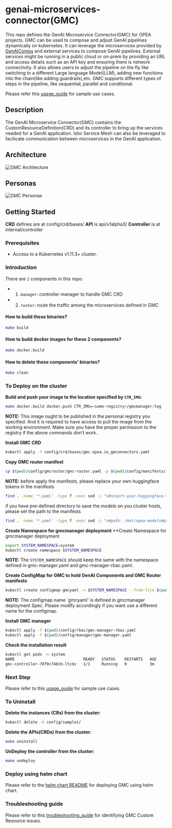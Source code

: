 # genai-microservices-connector(GMC)

This repo defines the GenAI Microservice Connector(GMC) for OPEA projects. GMC can be used to compose and adjust GenAI pipelines dynamically
on kubernetes. It can leverage the microservices provided by [GenAIComps](https://github.com/opea-project/GenAIComps) and external services to compose GenAI pipelines. External services might be running in a public cloud or on-prem by providing an URL and access details such as an API key and ensuring there is network connectivity. It also allows users to adjust the pipeline on the fly like switching to a different Large language Model(LLM), adding new functions into the chain(like adding guardrails),etc. GMC supports different types of steps in the pipeline, like sequential, parallel and conditional.

Please refer this [usage_guide](./usage_guide.md) for sample use cases.

## Description

The GenAI Microservice Connector(GMC) contains the CustomResourceDefinition(CRD) and its controller to bring up the services needed for a GenAI application.
Istio Service Mesh can also be leveraged to facilicate communication between microservices in the GenAI application.

## Architecture

![GMC Architecture](./architecture.png)

## Personas

![GMC Personas](./personas.png)

## Getting Started

**CRD** defines are at config/crd/bases/
**API** is api/v1alpha3/
**Controller** is at internal/controller

### Prerequisites

- Access to a Kubernetes v1.11.3+ cluster.

### Introduction

There are `2` components in this repo:

- 1. `manager`: controller manager to handle GMC CRD
- 2. `router`: route the traffic among the microservices defined in GMC

#### How to build these binaries?

```sh
make build
```

#### How to build docker images for these 2 components?

```sh
make docker.build
```

#### How to delete these components' binaries?

```sh
make clean
```

### To Deploy on the cluster

**Build and push your image to the location specified by `CTR_IMG`:**

```sh
make docker.build docker.push CTR_IMG=<some-registry>/gmcmanager:tag
```

**NOTE:** This image ought to be published in the personal registry you specified.
And it is required to have access to pull the image from the working environment.
Make sure you have the proper permission to the registry if the above commands don’t work.

**Install GMC CRD**

```sh
kubectl apply -f config/crd/bases/gmc.opea.io_gmconnectors.yaml
```

**Copy GMC router manifest**

```sh
cp $(pwd)/config/gmcrouter/gmc-router.yaml -p $(pwd)/config/manifests/
```

**NOTE:**
before apply the manifests, please replace your own huggingface tokens in the manifests

```sh
find . -name '*.yaml' -type f -exec sed -i "s#insert-your-huggingface-token-here#$YOURTOKEN#g" {} \;
```

if you have pre-defined directory to save the models on you cluster hosts, please set the path to the manifests

```sh
find . -name '*.yaml' -type f -exec sed -i "s#path: /mnt/opea-models#path: $MOUNT_DIR#g" {} \;
```

**Create Namespace for gmcmanager deployment**
\*\*Create Namespace for gmcmanager deployment

```sh
export SYSTEM_NAMESPACE=system
kubectl create namespace $SYSTEM_NAMESPACE
```

**NOTE:** The `SYSTEM_NAMESPACE` should keep the same with the namespace defined in gmc-manager.yaml and gmc-manager-rbac.yaml.

**Create ConfigMap for GMC to hold GenAI Components and GMC Router manifests**

```sh
kubectl create configmap gmcyaml -n $SYSTEM_NAMESPACE --from-file $(pwd)/config/manifests
```

**NOTE:** The configmap name `gmcyaml' is defined in gmcmanager deployment Spec. Please modify accordingly if you want
use a different name for the configmap.

**Install GMC manager**

```sh
kubectl apply -f $(pwd)/config/rbac/gmc-manager-rbac.yaml
kubectl apply -f $(pwd)/config/manager/gmc-manager.yaml
```

**Check the installation result**

```sh
kubectl get pods -n system
NAME                              READY   STATUS    RESTARTS   AGE
gmc-controller-78f9c748cb-ltcdv   1/1     Running   0          3m
```

### Next Step

Please refer to this [usage_guide](./usage_guide.md) for sample use cases.

### To Uninstall

**Delete the instances (CRs) from the cluster:**

```sh
kubectl delete -k config/samples/
```

**Delete the APIs(CRDs) from the cluster:**

```sh
make uninstall
```

**UnDeploy the controller from the cluster:**

```sh
make undeploy
```

### Deploy using helm chart

Please refer to the [helm chart README](./helm/README.md) for deploying GMC using helm chart.

### Troubleshooting guide

Please refer to this [troubleshooting_guide](./troubleshooting_guide.md) for identifying GMC Custom Resource issues.

